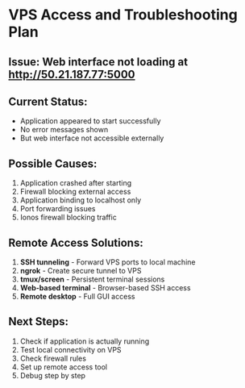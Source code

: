# VPS Access and Troubleshooting Plan

## Issue: Web interface not loading at http://50.21.187.77:5000

## Current Status:
- Application appeared to start successfully
- No error messages shown
- But web interface not accessible externally

## Possible Causes:
1. Application crashed after starting
2. Firewall blocking external access
3. Application binding to localhost only
4. Port forwarding issues
5. Ionos firewall blocking traffic

## Remote Access Solutions:
1. **SSH tunneling** - Forward VPS ports to local machine
2. **ngrok** - Create secure tunnel to VPS
3. **tmux/screen** - Persistent terminal sessions
4. **Web-based terminal** - Browser-based SSH access
5. **Remote desktop** - Full GUI access

## Next Steps:
1. Check if application is actually running
2. Test local connectivity on VPS
3. Check firewall rules
4. Set up remote access tool
5. Debug step by step